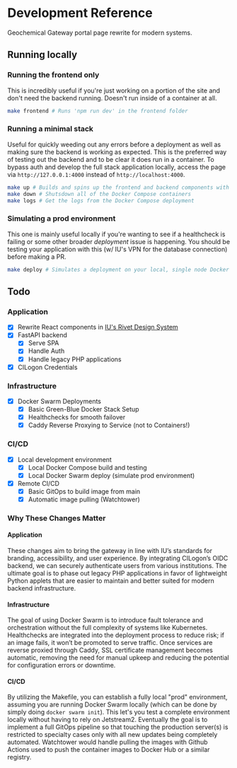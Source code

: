 # Development Reference
Geochemical Gateway portal page rewrite for modern systems.

## Running locally
### Running the frontend only
This is incredibly useful if you're just working on a portion of the site and don't need the backend running. Doesn't run inside of a container at all.
```sh
make frontend # Runs 'npm run dev' in the frontend folder
```

### Running a minimal stack
Useful for quickly weeding out any errors before a deployment as well as making sure the backend is working as expected. This is the preferred way of testing out the backend and to be clear it does run in a container. To bypass auth and develop the full stack application locally, access the page via `http://127.0.0.1:4000` instead of `http://localhost:4000`.
```sh
make up # Builds and spins up the frontend and backend components with a Docker Compose
make down # Shutsdown all of the Docker Compose containers
make logs # Get the logs from the Docker Compose deployment
```

### Simulating a prod environment
This one is mainly useful locally if you're wanting to see if a healthcheck is failing or some other broader *deployment* issue is happening. You should be testing your application with this (w/ IU's VPN for the database connection) before making a PR.
```sh
make deploy # Simulates a deployment on your local, single node Docker Swarm Cluster
```

## Todo
### Application
- [x] Rewrite React components in [IU's Rivet Design System](https://rivet.iu.edu/)
- [x] FastAPI backend
  - [x] Serve SPA
  - [x] Handle Auth
  - [x] Handle legacy PHP applications 
- [x] CILogon Credentials

### Infrastructure
- [x] Docker Swarm Deployments
  - [x] Basic Green-Blue Docker Stack Setup
  - [x] Healthchecks for smooth failover
  - [x] Caddy Reverse Proxying to Service (not to Containers!)
     
### CI/CD
- [x] Local development environment
  - [x] Local Docker Compose build and testing
  - [x] Local Docker Swarm deploy (simulate prod environment)
- [x] Remote CI/CD
  - [x] Basic GitOps to build image from main
  - [x] Automatic image pulling (Watchtower)

### Why These Changes Matter
#### Application
These changes aim to bring the gateway in line with IU’s standards for branding, accessibility, and user experience. By integrating CILogon’s OIDC backend, we can securely authenticate users from various institutions. The ultimate goal is to phase out legacy PHP applications in favor of lightweight Python applets that are easier to maintain and better suited for modern backend infrastructure.
#### Infrastructure
The goal of using Docker Swarm is to introduce fault tolerance and orchestration without the full complexity of systems like Kubernetes. Healthchecks are integrated into the deployment process to reduce risk; if an image fails, it won’t be promoted to serve traffic. Once services are reverse proxied through Caddy, SSL certificate management becomes automatic, removing the need for manual upkeep and reducing the potential for configuration errors or downtime.
#### CI/CD
By utilizing the Makefile, you can establish a fully local "prod" environment, assuming you are running Docker Swarm locally (which can be done by simply doing `docker swarm init`). This let's you test a complete environment locally without having to rely on Jetstream2. Eventually the goal is to implement a full GitOps pipeline so that touching the production server(s) is restricted to specialty cases only with all new updates being completely automated. Watchtower would handle pulling the images with Github Actions used to push the container images to Docker Hub or a similar registry.
